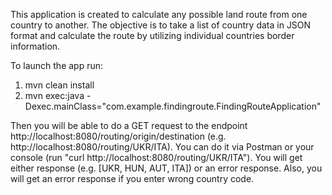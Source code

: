 This application is created to calculate any possible land route from one country to another.
The objective is to take a list of country data in JSON format and calculate the route by utilizing individual
countries border information.

To launch the app run:
1) mvn clean install
2) mvn exec:java -Dexec.mainClass="com.example.findingroute.FindingRouteApplication"

Then you will be able to do a GET request to the endpoint http://localhost:8080/routing/origin/destination
(e.g. http://localhost:8080/routing/UKR/ITA). You can do it via Postman or your console (run
"curl http://localhost:8080/routing/UKR/ITA"). You will get either response (e.g. [UKR, HUN, AUT, ITA]) or an error
response. Also, you will get an error response if you enter wrong country code.